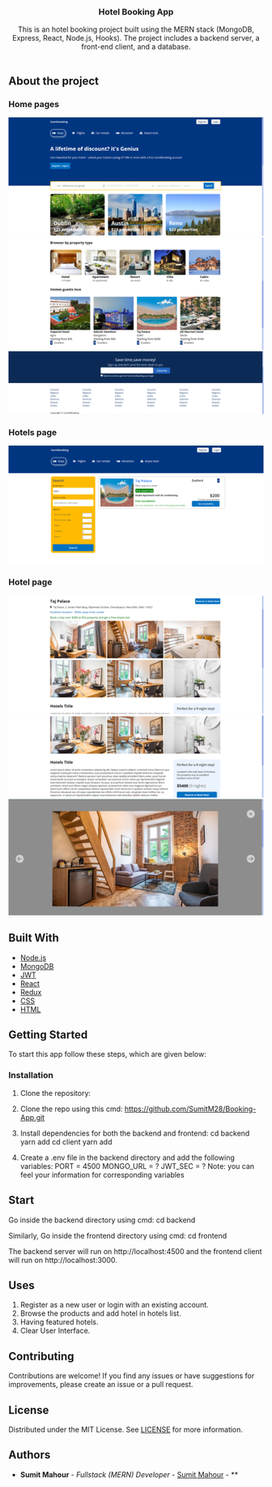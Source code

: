 <br/>
<p align="center">
  <h3 align="center">Hotel Booking App
</h3>

  <p align="center">
    This is an hotel booking project built using the MERN stack (MongoDB, Express, React, Node.js, Hooks). The project includes a backend server, a front-end client, and a database.
    <br/>
    <br/>
  </p>
</p>



## About the project

### Home pages
<img src="https://raw.githubusercontent.com/SumitM28/Booking-App/master/preview/home-1.png"/>
<img src="https://raw.githubusercontent.com/SumitM28/Booking-App/master/preview/home-2.png"/>
<img src="https://raw.githubusercontent.com/SumitM28/Booking-App/master/preview/home-3.png"/>


### Hotels page
<img src="https://raw.githubusercontent.com/SumitM28/Booking-App/master/preview/hotels-1.png"/>

### Hotel page
<img src="https://raw.githubusercontent.com/SumitM28/Booking-App/master/preview/hotel-1.png"/>
<img src="https://raw.githubusercontent.com/SumitM28/Booking-App/master/preview/hotel-2.png"/>
<img src="https://raw.githubusercontent.com/SumitM28/Booking-App/master/preview/hotel-3.png"/>

## Built With

* [Node.js]()
* [MongoDB]()
* [JWT]()
* [React]()
* [Redux]()
* [CSS]()
* [HTML]()

## Getting Started

To start this app follow these steps, which are given below:


### Installation

1. Clone the repository:
2. Clone the repo using this cmd:
https://github.com/SumitM28/Booking-App.git

3. Install dependencies for both the backend and frontend:
cd backend
    yarn add
cd client
    yarn add


4. Create a .env file in the backend directory and add the following variables:
PORT = 4500
MONGO_URL = ?
JWT_SEC = ?
Note: you can feel your information for corresponding variables


## Start 

Go inside the backend directory using cmd:
cd backend

Similarly, 
Go inside the frontend directory using cmd:
cd frontend


The backend server will run on http://localhost:4500 and the frontend client will run on http://localhost:3000.

## Uses

1. Register as a new user or login with an existing account.
2. Browse the products and add hotel in hotels list.
3. Having featured hotels.
4. Clear User Interface.


## Contributing

Contributions are welcome! If you find any issues or have suggestions for improvements, please create an issue or a pull request.


## License

Distributed under the MIT License. See [LICENSE](https://github.com//Booking-App/blob/main/LICENSE.md) for more information.

## Authors

* **Sumit Mahour** - *Fullstack (MERN) Developer* - [Sumit Mahour](https://github.com/SumitM28) - **
